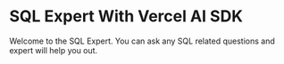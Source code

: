 # SQL Expert With Vercel AI SDK

Welcome to the SQL Expert. You can ask any SQL related questions and
expert will help you out.
